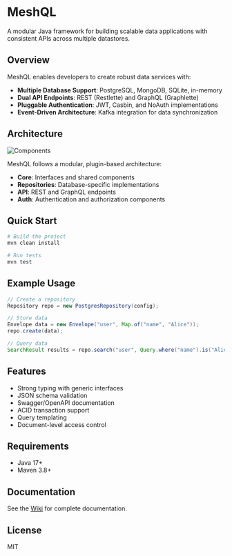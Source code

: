 # MeshQL

A modular Java framework for building scalable data applications with consistent APIs across multiple datastores.

## Overview

MeshQL enables developers to create robust data services with:

- **Multiple Database Support**: PostgreSQL, MongoDB, SQLite, in-memory
- **Dual API Endpoints**: REST (Restlette) and GraphQL (Graphlette)
- **Pluggable Authentication**: JWT, Casbin, and NoAuth implementations
- **Event-Driven Architecture**: Kafka integration for data synchronization

## Architecture

![Components](./diagrams/components.mermaid)

MeshQL follows a modular, plugin-based architecture:

- **Core**: Interfaces and shared components
- **Repositories**: Database-specific implementations
- **API**: REST and GraphQL endpoints
- **Auth**: Authentication and authorization components

## Quick Start

```bash
# Build the project
mvn clean install

# Run tests
mvn test
```

## Example Usage

```java
// Create a repository
Repository repo = new PostgresRepository(config);

// Store data
Envelope data = new Envelope("user", Map.of("name", "Alice"));
repo.create(data);

// Query data
SearchResult results = repo.search("user", Query.where("name").is("Alice"));
```

## Features

- Strong typing with generic interfaces
- JSON schema validation
- Swagger/OpenAPI documentation
- ACID transaction support
- Query templating
- Document-level access control

## Requirements

- Java 17+
- Maven 3.8+

## Documentation

See the [Wiki](https://github.com/username/meshql/wiki) for complete documentation.

## License

MIT
